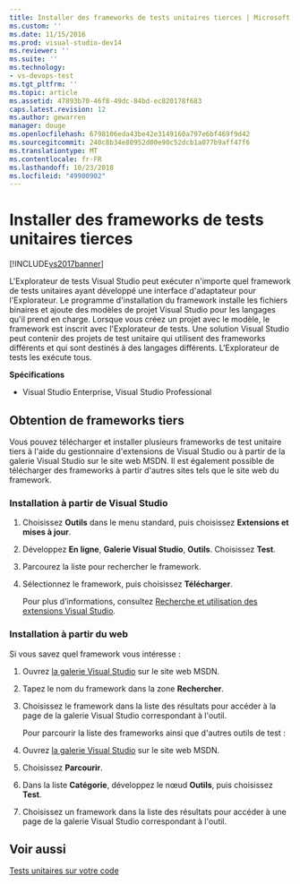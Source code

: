 ```yaml
---
title: Installer des frameworks de tests unitaires tierces | Microsoft Docs
ms.custom: ''
ms.date: 11/15/2016
ms.prod: visual-studio-dev14
ms.reviewer: ''
ms.suite: ''
ms.technology:
- vs-devops-test
ms.tgt_pltfrm: ''
ms.topic: article
ms.assetid: 47893b70-46f8-49dc-84bd-ec820178f683
caps.latest.revision: 12
ms.author: gewarren
manager: douge
ms.openlocfilehash: 6798106eda43be42e3149160a797e6bf469f9d42
ms.sourcegitcommit: 240c8b34e80952d00e90c52dcb1a077b9aff47f6
ms.translationtype: MT
ms.contentlocale: fr-FR
ms.lasthandoff: 10/23/2018
ms.locfileid: "49900902"
---
```

# <a name="install-third-party-unit-test-frameworks"></a>Installer des frameworks de tests unitaires tierces
[!INCLUDE[vs2017banner](../includes/vs2017banner.md)]

L'Explorateur de tests Visual Studio peut exécuter n'importe quel framework de tests unitaires ayant développé une interface d'adaptateur pour l'Explorateur. Le programme d'installation du framework installe les fichiers binaires et ajoute des modèles de projet Visual Studio pour les langages qu'il prend en charge. Lorsque vous créez un projet avec le modèle, le framework est inscrit avec l'Explorateur de tests. Une solution Visual Studio peut contenir des projets de test unitaire qui utilisent des frameworks différents et qui sont destinés à des langages différents. L'Explorateur de tests les exécute tous.  
  
 **Spécifications**  
  
-   Visual Studio Enterprise, Visual Studio Professional  
  
## <a name="acquiring-third-party-frameworks"></a>Obtention de frameworks tiers  
 Vous pouvez télécharger et installer plusieurs frameworks de test unitaire tiers à l'aide du gestionnaire d'extensions de Visual Studio ou à partir de la galerie Visual Studio sur le site web MSDN. Il est également possible de télécharger des frameworks à partir d'autres sites tels que le site web du framework.  
  
### <a name="installing-from-visual-studio"></a>Installation à partir de Visual Studio  
  
1. Choisissez **Outils** dans le menu standard, puis choisissez **Extensions et mises à jour**.  
  
2. Développez **En ligne**, **Galerie Visual Studio**, **Outils**. Choisissez **Test**.  
  
3. Parcourez la liste pour rechercher le framework.  
  
4. Sélectionnez le framework, puis choisissez **Télécharger**.  
  
   Pour plus d’informations, consultez [Recherche et utilisation des extensions Visual Studio](../ide/finding-and-using-visual-studio-extensions.md).  
  
### <a name="installing-from-the-web"></a>Installation à partir du web  
 Si vous savez quel framework vous intéresse :  
  
1. Ouvrez [la galerie Visual Studio](http://go.microsoft.com/fwlink/?LinkId=236267) sur le site web MSDN.  
  
2. Tapez le nom du framework dans la zone **Rechercher**.  
  
3. Choisissez le framework dans la liste des résultats pour accéder à la page de la galerie Visual Studio correspondant à l'outil.  
  
   Pour parcourir la liste des frameworks ainsi que d'autres outils de test :  
  
4. Ouvrez [la galerie Visual Studio](http://go.microsoft.com/fwlink/?LinkId=236267) sur le site web MSDN.  
  
5. Choisissez **Parcourir**.  
  
6. Dans la liste **Catégorie**, développez le nœud **Outils**, puis choisissez **Test**.  
  
7. Choisissez un framework dans la liste des résultats pour accéder à une page de la galerie Visual Studio correspondant à l'outil.  
  
## <a name="see-also"></a>Voir aussi  
 [Tests unitaires sur votre code](../test/unit-test-your-code.md)



